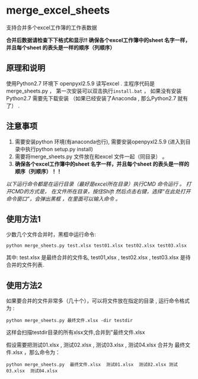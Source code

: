 # merge_excel_sheets
支持合并多个excel工作簿的工作表数据


**合并后数据请检查下下格式和显示!! 确保各个excel工作簿中的sheet 名字一样，并且每个sheet 的表头是一样的顺序（列顺序）**


## 原理和说明
使用Python2.7 环境下 openpyxl2.5.9 读写excel .  主程序代码是merge_sheets.py ，
第一次安装可以双击执行`install.bat` ， 如果没有安装Python2.7 需要先下载安装 （如果已经安装了Anaconda , 那么Python2.7 就有了） .


## 注意事项
1. 需要安装python 环境(有anaconda也行), 需要安装openpyxl2.5.9 (进入到目录中执行python setup.py install)
2. 需要将merge_sheets.py  文件放在和excel 文件一起（同目录） 。
3. **确保各个excel工作簿中的sheet 名字一样，并且每个sheet 的表头是一样的顺序（列顺序）！！**




*以下运行命令都是在运行目录（最好是excel所在目录）执行CMD 命令运行 。
打开CMD的方式是， 在文件所在目录，按住Shift 然后点击右键，选择“在此处打开命令窗口”，会弹出黑框 ，在里面可以输入命令 。*


## 使用方法1
少数几个文件合并时，黑框中运行命令:
```
python merge_sheets.py test.xlsx test01.xlsx test02.xlsx test03.xlsx
```
其中: test.xlsx 是最终合并的文件名,  test01,xlsx , test02.xlsx , test03.xlsx 是待合并的文件列表.


## 使用方法2
如果要合并的文件非常多（几十个），可以将文件放在指定的目录 , 运行命令格式为 :
```
python merge_sheets.py 最终文件.xlsx -dir testdir
```

这样会扫描testdir目录的所有xlsx文件,合并到"最终文件.xlsx

假设需要把测试01.xlsx , 测试02.xlsx , 测试03.xlsx , 测试04.xlsx 合并为 最终文件.xlsx ，那么命令为：
```
python merge_sheets.py  最终文件.xlsx  测试01.xlsx  测试02.xlsx 测试03.xlsx  测试04.xlsx 
```
